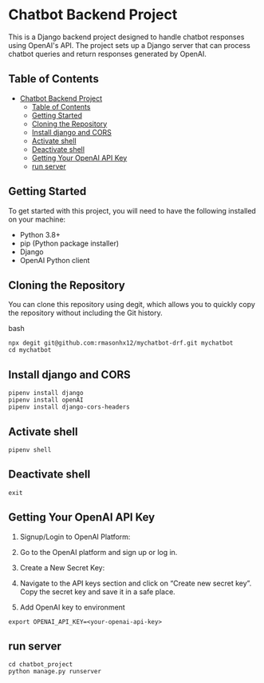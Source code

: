 # Chatbot Backend Project

This is a Django backend project designed to handle chatbot responses using OpenAI's API. The project sets up a Django server that can process chatbot queries and return responses generated by OpenAI.

## Table of Contents

- [Chatbot Backend Project](#chatbot-backend-project)
  - [Table of Contents](#table-of-contents)
  - [Getting Started](#getting-started)
  - [Cloning the Repository](#cloning-the-repository)
  - [Install django and CORS](#install-django-and-cors)
  - [Activate shell](#activate-shell)
  - [Deactivate shell](#deactivate-shell)
  - [Getting Your OpenAI API Key](#getting-your-openai-api-key)
  - [run server](#run-server)

## Getting Started

To get started with this project, you will need to have the following installed on your machine:

- Python 3.8+
- pip (Python package installer)
- Django
- OpenAI Python client

## Cloning the Repository

You can clone this repository using degit, which allows you to quickly copy the repository without including the Git history.

bash
```
npx degit git@github.com:rmasonhx12/mychatbot-drf.git mychatbot
cd mychatbot 
```
## Install django and CORS
```
pipenv install django
pipenv install openAI
pipenv install django-cors-headers
```
## Activate shell
```
pipenv shell
```

## Deactivate shell
```
exit  
```





## Getting Your OpenAI API Key
1. Signup/Login to OpenAI Platform:

2. Go to the OpenAI platform and sign up or log in.

3. Create a New Secret Key:

4. Navigate to the API keys section and click on “Create new secret key”. Copy the secret key and save it in a safe place.

5. Add OpenAI key to environment
```
export OPENAI_API_KEY=<your-openai-api-key>
```
## run server
```
cd chatbot_project
python manage.py runserver
```